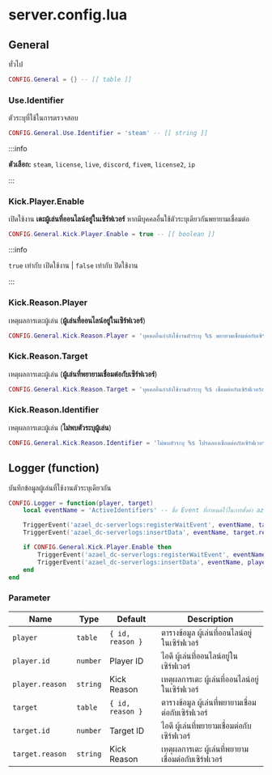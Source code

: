 # server.config.lua

## General

ทั่วไป

```lua title="บรรทัดที่ 11"
CONFIG.General = {} -- [[ table ]]
```

### Use.Identifier

ตัวระบุที่ใช้ในการตรวจสอบ

```lua title="บรรทัดที่ 13"
CONFIG.General.Use.Identifier = 'steam' -- [[ string ]]
```

:::info

**ตัวเลือก:** `steam`, `license`, `live`, `discord`, `fivem`, `license2`, `ip`

:::

### Kick.Player.Enable

เปิดใช้งาน **เตะผู้เล่นที่ออนไลน์อยู่ในเซิร์ฟเวอร์** หากมีบุคคลอื่นใช้ตัวระบุเดียวกันพยายามเชื่อมต่อ

```lua title="บรรทัดที่ 18"
CONFIG.General.Kick.Player.Enable = true -- [[ boolean ]]
```

:::info

`true` เท่ากับ เปิดใช้งาน | `false` เท่ากับ ปิดใช้งาน

:::

### Kick.Reason.Player

เหตุผลการเตะผู้เล่น (**ผู้เล่นที่ออนไลน์อยู่ในเซิร์ฟเวอร์**)

```lua title="บรรทัดที่ 22"
CONFIG.General.Kick.Reason.Player = 'บุคคลอื่นกำลังใช้งานตัวระบุ %s พยายามเชื่อมต่อกับเซิร์ฟเวอร์' -- [[ string ]]
```

### Kick.Reason.Target

เหตุผลการเตะผู้เล่น (**ผู้เล่นที่พยายามเชื่อมต่อกับเซิร์ฟเวอร์**)

```lua title="บรรทัดที่ 23"
CONFIG.General.Kick.Reason.Target = 'บุคคลอื่นกำลังใช้งานตัวระบุ %s เชื่อมต่อกับเซิร์ฟเวอร์อยู่ในขณะนี้' -- [[ string ]]
```

### Kick.Reason.Identifier

เหตุผลการเตะผู้เล่น (**ไม่พบตัวระบุผู้เล่น**)

```lua title="บรรทัดที่ 24"
CONFIG.General.Kick.Reason.Identifier = 'ไม่พบตัวระบุ %s โปรดลองเชื่อมต่อกับเซิร์ฟเวอร์ใหม่อีกครั้ง' -- [[ string ]]
```

## Logger (function)

บันทึกข้อมูลผู้เล่นที่ใช้งานตัวระบุเดียวกัน

```lua title="บรรทัดที่ 36"
CONFIG.Logger = function(player, target)
    local eventName = 'ActiveIdentifiers' -- ชื่อ Event ที่กำหนดไว้ในการตั้งค่า azael_dc-serverlogs

    TriggerEvent('azael_dc-serverlogs:registerWaitEvent', eventName, target.id)
    TriggerEvent('azael_dc-serverlogs:insertData', eventName, target.reason, target.id, 3, false)

    if CONFIG.General.Kick.Player.Enable then
        TriggerEvent('azael_dc-serverlogs:registerWaitEvent', eventName, player.id)
        TriggerEvent('azael_dc-serverlogs:insertData', eventName, player.reason, player.id, 1, false)
    end
end
```

### Parameter

| Name                         | Type               | Default            | Description                                                
|------------------------------|--------------------|--------------------|-------------------------------
| `player`                     | `table`            | `{ id, reason }`   | ตารางข้อมูล ผู้เล่นที่ออนไลน์อยู่ในเซิร์ฟเวอร์
| `player.id`                  | `number`           | Player ID          | ไอดี ผู้เล่นที่ออนไลน์อยู่ในเซิร์ฟเวอร์
| `player.reason`              | `string`           | Kick Reason        | เหตุผลการเตะ ผู้เล่นที่ออนไลน์อยู่ในเซิร์ฟเวอร์
| `target`                     | `table`            | `{ id, reason }`   | ตารางข้อมูล ผู้เล่นที่พยายามเชื่อมต่อกับเซิร์ฟเวอร์
| `target.id`                  | `number`           | Target ID          | ไอดี ผู้เล่นที่พยายามเชื่อมต่อกับเซิร์ฟเวอร์
| `target.reason `             | `string`           | Kick Reason        | เหตุผลการเตะ ผู้เล่นที่พยายามเชื่อมต่อกับเซิร์ฟเวอร์
